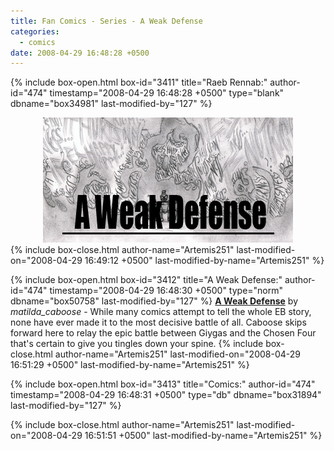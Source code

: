 ```yaml
---
title: Fan Comics - Series - A Weak Defense
categories:
  - comics
date: 2008-04-29 16:48:28 +0500
---
```

{% include box-open.html box-id="3411" title="Raeb Rennab:" author-id="474" timestamp="2008-04-29 16:48:28 +0500" type="blank" dbname="box34981" last-modified-by="127" %}
<center>
<img src="/comics/series/weakdef/weakdefbanner.gif" />
</center>
{% include box-close.html author-name="Artemis251" last-modified-on="2008-04-29 16:49:12 +0500" last-modified-by-name="Artemis251" %}

{% include box-open.html box-id="3412" title="A Weak Defense:" author-id="474" timestamp="2008-04-29 16:48:30 +0500" type="norm" dbname="box50758" last-modified-by="127" %}
<b><u>A Weak Defense</u></b> by <i>matilda_caboose</i> -  While many comics attempt to tell the whole EB story, none have ever made it to the most decisive battle of all.  Caboose skips forward here to relay the epic battle between Giygas and the Chosen Four that's certain to give you tingles down your spine.
{% include box-close.html author-name="Artemis251" last-modified-on="2008-04-29 16:51:29 +0500" last-modified-by-name="Artemis251" %}

{% include box-open.html box-id="3413" title="Comics:" author-id="474" timestamp="2008-04-29 16:48:31 +0500" type="db" dbname="box31894" last-modified-by="127" %}
<center><navigator search="`Content` LIKE 'WeakDef%'" display="no" quantity="50" section="description" /><displaytor mode="twocolumnlist" /></center>
{% include box-close.html author-name="Artemis251" last-modified-on="2008-04-29 16:51:51 +0500" last-modified-by-name="Artemis251" %}
